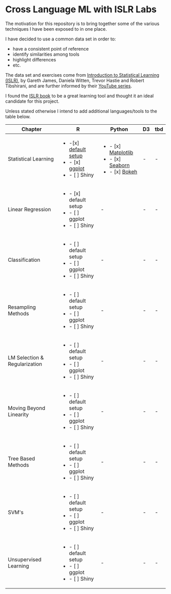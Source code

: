 # Cross Language ML with ISLR Labs


The motivation for this repository is to bring together some of the various techniques I have been exposed to in one place. 

I have decided to use a common data set in order to:

- have a consistent point of reference
- identify similarities among tools
- highlight differences
- etc.

The data set and exercises come from <a href="http://www-bcf.usc.edu/~gareth/ISL/" target="_blank">Introduction to Statistical Learning (ISLR)</a>, by Gareth James, Daniela Witten, Trevor Hastie and Robert Tibshirani, and are further informed by their <a href="https://www.youtube.com/user/dataschool/playlists?shelf_id=4&view=50&sort=dd" target="_blank">YouTube series</a>. 

I found the <a href="http://www-bcf.usc.edu/~gareth/ISL/ISLR%20Sixth%20Printing.pdf" target="_blank">ISLR book</a> to be a great learning tool and thought it an ideal candidate for this project. 

Unless stated otherwise I intend to add additional languages/tools to the table below.

| Chapter  | R  | Python  | D3 | tbd |
| ------------- | ------------- | ------------- | ------------- | ------------- |
| Statistical Learning  |<ul><li>-[x] [default setup](ch02_Statistical_Learning/Intro.R)</li><li>- [x] [ggplot](ch02_Statistical_Learning/ch02_ggplot.md)</li><li>- [ ] Shiny</li></ul>| <ul><li>- [x] [Matplotlib][py02]</li><li>- [x] [Seaborn][py02]</li><li>- [x] [Bokeh][py02]</li></ul> | - | - |
| Linear Regression  | <ul><li>- [x] default setup</li><li>- [ ] ggplot</li><li>- [ ] Shiny</li></ul> | - | - | - |
| Classification  | <ul><li>- [ ] default setup</li><li>- [ ] ggplot</li><li>- [ ] Shiny</li></ul> | - | - | - |
| Resampling Methods  | <ul><li>- [ ] default setup</li><li>- [ ] ggplot</li><li>- [ ] Shiny</li></ul>  | - | - | - |
| LM Selection & Regularization  | <ul><li>- [ ] default setup</li><li>- [ ] ggplot</li><li>- [ ] Shiny</li></ul>  | - | - | - |
| Moving Beyond Linearity  | <ul><li>- [ ] default setup</li><li>- [ ] ggplot</li><li>- [ ] Shiny</li></ul>  | - | - | - |
| Tree Based Methods | <ul><li>- [ ] default setup</li><li>- [ ] ggplot</li><li>- [ ] Shiny</li></ul>  | - | - | - |
| SVM's  | <ul><li>- [ ] default setup</li><li>- [ ] ggplot</li><li>- [ ] Shiny</li></ul>  | - | - | - |
| Unsupervised Learning | <ul><li>- [ ] default setup</li><li>- [ ] ggplot</li><li>- [ ] Shiny</li></ul>  | - | - | - |


[py02]: ch02_Statistical_Learning/Intro.ipynb
